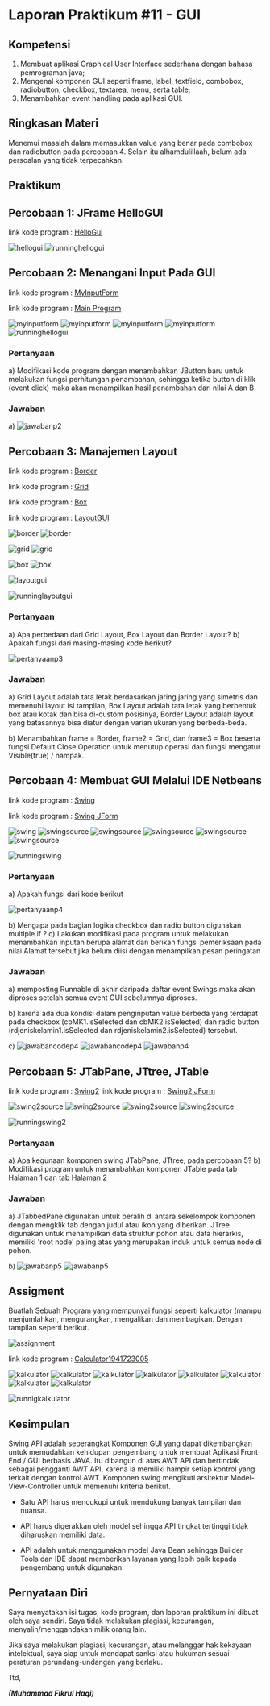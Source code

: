 # Laporan Praktikum #11 - GUI

## Kompetensi

1. Membuat aplikasi Graphical User Interface sederhana dengan bahasa pemrograman java;
2. Mengenal komponen GUI seperti frame, label, textfield, combobox, radiobutton, checkbox, textarea, menu, serta table;
3. Menambahkan event handling pada aplikasi GUI.

## Ringkasan Materi

Menemui masalah dalam memasukkan value yang benar pada combobox dan radiobutton pada percobaan 4. Selain itu alhamdulillaah, belum ada persoalan yang tidak terpecahkan.

## Praktikum
## Percobaan 1: JFrame HelloGUI

link kode program : [HelloGui](../../src/11_GUI/HelloGui1941723005Fikrul.java)

![hellogui](img/hellogui.PNG)
![runninghellogui](img/runninghellogui.PNG)

## Percobaan 2: Menangani Input Pada GUI

link kode program : [MyInputForm](../../src/11_GUI/MyInputForm1941723005Fikrul.java)

link kode program : [Main Program](../../src/11_GUI/NewMain.java)

![myinputform](img/myinputform.PNG)
![myinputform](img/myinputform2.PNG)
![myinputform](img/myinputform3.PNG)
![myinputform](img/mainmyinputform.PNG)
![runninghellogui](img/runninghellogui.PNG)

### Pertanyaan
a) Modifikasi kode program dengan menambahkan JButton baru untuk melakukan fungsi perhitungan penambahan, sehingga ketika button di klik (event click) maka akan menampilkan hasil penambahan dari nilai A dan B

### Jawaban

a) 
![jawabanp2](img/jawabanp2.PNG)

## Percobaan 3: Manajemen Layout

link kode program : [Border](../../src/11_GUI/Border1941723005Fikrul.java)

link kode program : [Grid](../../src/11_GUI/Grid1941723005Fikrul.java)

link kode program : [Box](../../src/11_GUI/Box1941723005Fikrul.java)

link kode program : [LayoutGUI](../../src/11_GUI/LayoutGUI.java)

![border](img/border.PNG)
![border](img/border2.PNG)

![grid](img/grid.PNG)
![grid](img/grid2.PNG)

![box](img/box.PNG)
![box](img/box2.PNG)

![layoutgui](img/layoutgui.PNG)

![runninglayoutgui](img/runninglayoutgui.PNG)

### Pertanyaan
a) Apa perbedaan dari Grid Layout, Box Layout dan Border Layout?
b) Apakah fungsi dari masing-masing kode berikut?

![pertanyaanp3](img/pertanyaanp3.PNG)

### Jawaban

a) Grid Layout adalah tata letak berdasarkan jaring jaring yang simetris dan memenuhi layout isi tampilan, Box Layout adalah tata letak yang berbentuk box atau kotak dan bisa di-custom posisinya, Border Layout adalah layout yang batasannya bisa diatur dengan varian ukuran yang berbeda-beda.

b) Menambahkan frame = Border, frame2 = Grid, dan frame3 = Box beserta fungsi Default Close Operation untuk menutup operasi dan fungsi mengatur Visible(true) / nampak.

## Percobaan 4: Membuat GUI Melalui IDE Netbeans

link kode program : [Swing](../../src/11_GUI/Swing1941723005Fikrul.java)

link kode program : [Swing JForm](../../src/11_GUI/Swing1941723005Fikrul.form)


![swing](img/swing.PNG)
![swingsource](img/swingsource.PNG)
![swingsource](img/swingsource2.PNG)
![swingsource](img/swingsource3.PNG)
![swingsource](img/swingsource4.PNG)
![swingsource](img/swingsource5.PNG)

![runningswing](img/runningswing.PNG)

### Pertanyaan
a) Apakah fungsi dari kode berikut

![pertanyaanp4](img/pertanyaanp4.PNG)

b) Mengapa pada bagian logika checkbox dan radio button digunakan multiple if ?
c) Lakukan modifikasi pada program untuk melakukan menambahkan inputan berupa alamat dan berikan fungsi pemeriksaan pada nilai Alamat tersebut jika belum diisi dengan menampilkan pesan peringatan

### Jawaban

a) memposting Runnable di akhir daripada daftar event Swings maka akan diproses setelah semua event GUI sebelumnya diproses.

b) karena ada dua kondisi dalam penginputan value berbeda yang terdapat pada checkbox (cbMK1.isSelected dan cbMK2.isSelected) dan radio button (rdjeniskelamin1.isSelected dan rdjeniskelamin2.isSelected) tersebut.

c) 
![jawabancodep4](img/jawabancodep4.PNG)
![jawabancodep4](img/jawabancode2p4.PNG)
![jawabanp4](img/jawabanp4.PNG)

## Percobaan 5: JTabPane, JTtree, JTable

link kode program : [Swing2](../../src/11_GUI/Swing21941723005Fikrul.java)
link kode program : [Swing2 JForm](../../src/11_GUI/Swing21941723005Fikrul.form)

![swing2source](img/swing2source.PNG)
![swing2source](img/swing2source2.PNG)
![swing2source](img/swing2source3.PNG)
![swing2source](img/swing2source4.PNG)

![runningswing2](img/runningswing2.PNG)

### Pertanyaan

a) Apa kegunaan komponen swing JTabPane, JTtree, pada percobaan 5?
b) Modifikasi program untuk menambahkan komponen JTable pada tab Halaman 1 dan tab Halaman 2

### Jawaban

a) JTabbedPane digunakan untuk beralih di antara sekelompok komponen dengan mengklik tab dengan judul atau ikon yang diberikan.
JTree digunakan untuk menampilkan data struktur pohon atau data hierarkis, memiliki 'root node' paling atas yang merupakan induk untuk semua node di pohon.

b) 
![jawabanp5](img/jawabanp5.PNG)
![jawabanp5](img/jawabanp52.PNG)

## Assigment
Buatlah Sebuah Program yang mempunyai fungsi seperti kalkulator (mampu menjumlahkan, mengurangkan, mengalikan dan membagikan. Dengan tampilan seperti berikut.

![assignment](img/assignment.PNG)

link kode program : [Calculator1941723005](../../src/11_GUI/JavaCalculator.java)

![kalkulator](img/kalkulator.PNG)
![kalkulator](img/kalkulator2.PNG)
![kalkulator](img/kalkulator3.PNG)
![kalkulator](img/kalkulator4.PNG)
![kalkulator](img/kalkulator5.PNG)
![kalkulator](img/kalkulator6.PNG)
![kalkulator](img/kalkulator7.PNG)
![kalkulator](img/kalkulator8.PNG)

![runnigkalkulator](img/runningkalkulator.PNG)

## Kesimpulan

Swing API adalah seperangkat Komponen GUI yang dapat dikembangkan untuk memudahkan kehidupan pengembang untuk membuat Aplikasi Front End / GUI berbasis JAVA. Itu dibangun di atas AWT API dan bertindak sebagai pengganti AWT API, karena ia memiliki hampir setiap kontrol yang terkait dengan kontrol AWT. Komponen swing mengikuti arsitektur Model-View-Controller untuk memenuhi kriteria berikut.

- Satu API harus mencukupi untuk mendukung banyak tampilan dan nuansa.

- API harus digerakkan oleh model sehingga API tingkat tertinggi tidak diharuskan memiliki data.

- API adalah untuk menggunakan model Java Bean sehingga Builder Tools dan IDE dapat memberikan layanan yang lebih baik kepada pengembang untuk digunakan.

## Pernyataan Diri

Saya menyatakan isi tugas, kode program, dan laporan praktikum ini dibuat oleh saya sendiri. Saya tidak melakukan plagiasi, kecurangan, menyalin/menggandakan milik orang lain.

Jika saya melakukan plagiasi, kecurangan, atau melanggar hak kekayaan intelektual, saya siap untuk mendapat sanksi atau hukuman sesuai peraturan perundang-undangan yang berlaku.

Ttd,

***(Muhammad Fikrul Haqi)***